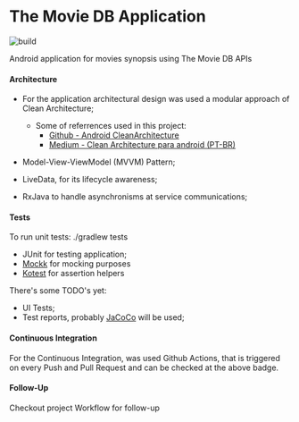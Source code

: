 # The Movie DB Application
![build](https://github.com/lucashenriqueos/tmdb-app/workflows/CI/badge.svg)

Android application for movies synopsis using The Movie DB APIs

#### Architecture
 - For the application architectural design was used a modular approach of Clean Architecture;
    * Some of referrences used in this project:
      * [Github - Android CleanArchitecture](https://github.com/android10/Android-CleanArchitecture-Kotlin)
      * [Medium - Clean Architecture para android (PT-BR)](https://medium.com/android-dev-br/clean-architecture-para-android-eb492513263e)
    
 - Model-View-ViewModel (MVVM) Pattern;
 - LiveData, for its lifecycle awareness;
 - RxJava to handle asynchronisms at service communications;
 
#### Tests
To run unit tests: ./gradlew tests
  - JUnit for testing application;
  - [Mockk](https://mockk.io/) for mocking purposes
  - [Kotest](https://github.com/kotest/kotest) for assertion helpers
  
There's some TODO's yet:
  - UI Tests;
  - Test reports, probably [JaCoCo](https://github.com/jacoco/jacoco) will be used;
  
#### Continuous Integration
For the Continuous Integration, was used Github Actions, that is triggered on every Push and Pull Request and can be checked at the above badge.

#### Follow-Up
Checkout project Workflow for follow-up
